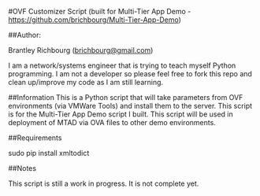 #OVF Customizer Script (built for Multi-Tier App Demo - https://github.com/brichbourg/Multi-Tier-App-Demo)

##Author:

Brantley Richbourg (brichbourg@gmail.com)

I am a network/systems engineer that is trying to teach myself Python programming.  I am not a developer so please feel free to fork this repo and clean up/improve my code as I am still learning.  

##Information
This is a Python script that will take parameters from OVF environments (via VMWare Tools) and install them to the server.  This script is for the Multi-Tier App Demo script I built.  This script will be used in deployment of MTAD via OVA files to other demo environments.

##Requirements

sudo pip install xmltodict

##Notes

This script is still a work in progress.  It is not complete yet.
